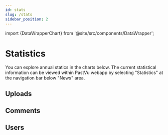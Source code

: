 ```yaml
---
id: stats
slug: /stats
sidebar_position: 2
---
```


import {DataWrapperChart} from '@site/src/components/DataWrapper';

# Statistics

You can explore annual statics in the charts below. The current statistical information can be viewed within PastVu webapp by selecting "Statistics" at the navigation bar below "News" area.

## Uploads

<DataWrapperChart title="Photos Uploads" chartId="VlujH" />

<DataWrapperChart title="Paintings Uploads" chartId="IFA49" />

<DataWrapperChart title="Total Uploads" chartId="j7vds" />

## Comments

<DataWrapperChart title="News Comments" chartId="1Zy0k" />

<DataWrapperChart title="Images Comments" chartId="xUpS6" />

<DataWrapperChart title="Total Comments" chartId="tzXIK" />

## Users

<DataWrapperChart title="New Users" chartId="7CQIV" />

<DataWrapperChart title="Users Activity" chartId="yK3ON" />

<DataWrapperChart title="Total Users" chartId="XUhbS" />

